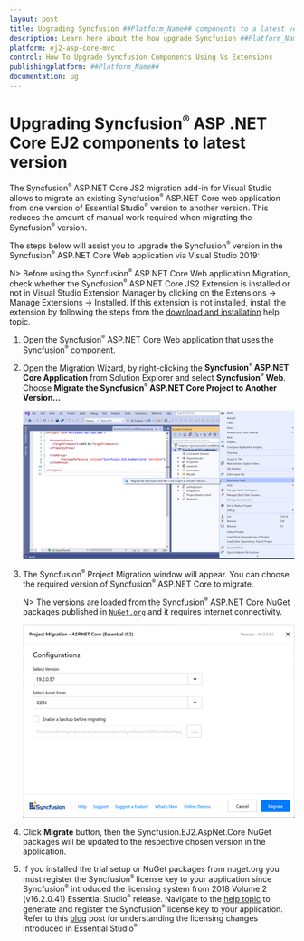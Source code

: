 ```yaml
---
layout: post
title: Upgrading Syncfusion ##Platform_Name## components to a latest version
description: Learn here about the how upgrade Syncfusion ##Platform_Name## components to a latest version from NuGet manager and migrate.
platform: ej2-asp-core-mvc
control: How To Upgrade Syncfusion Components Using Vs Extensions
publishingplatform: ##Platform_Name##
documentation: ug
---
```


# Upgrading Syncfusion<sup style="font-size:70%">&reg;</sup> ASP .NET Core EJ2 components to latest version

The Syncfusion<sup style="font-size:70%">&reg;</sup> ASP.NET Core JS2 migration add-in for Visual Studio allows to migrate an existing Syncfusion<sup style="font-size:70%">&reg;</sup> ASP.NET Core web application from one version of Essential Studio<sup style="font-size:70%">&reg;</sup> version to another version. This reduces the amount of manual work required when migrating the Syncfusion<sup style="font-size:70%">&reg;</sup> version.

The steps below will assist you to upgrade the Syncfusion<sup style="font-size:70%">&reg;</sup> version in the Syncfusion<sup style="font-size:70%">&reg;</sup> ASP.NET Core Web application via Visual Studio 2019:

N> Before using the Syncfusion<sup style="font-size:70%">&reg;</sup> ASP.NET Core Web application Migration, check whether the Syncfusion<sup style="font-size:70%">&reg;</sup> ASP.NET Core JS2 Extension is installed or not in Visual Studio Extension Manager by clicking on the Extensions -> Manage Extensions -> Installed. If this extension is not installed, install the extension by following the steps from the [download and installation](https://ej2.syncfusion.com/aspnetcore/documentation/visual-studio-integration/VS2019-Extensions/download-and-installation) help topic.

1. Open the Syncfusion<sup style="font-size:70%">&reg;</sup> ASP.NET Core Web application that uses the Syncfusion<sup style="font-size:70%">&reg;</sup> component.

2. Open the Migration Wizard, by right-clicking the **Syncfusion<sup style="font-size:70%">&reg;</sup> ASP.NET Core Application** from Solution Explorer and select **Syncfusion<sup style="font-size:70%">&reg;</sup> Web**. Choose **Migrate the Syncfusion<sup style="font-size:70%">&reg;</sup> ASP.NET Core Project to Another Version…**

    ![MigrationAddin](images/MigrationAddin.png)

3. The Syncfusion<sup style="font-size:70%">&reg;</sup> Project Migration window will appear. You can choose the required version of Syncfusion<sup style="font-size:70%">&reg;</sup> ASP.NET Core to migrate.

    N> The versions are loaded from the Syncfusion<sup style="font-size:70%">&reg;</sup> ASP.NET Core NuGet packages published in [`NuGet.org`](https://www.nuget.org/packages?q=Tags%3A%22AspNet.Core%20EJ2%22+syncfusion) and it requires internet connectivity.

    ![MigrationWizard](images/Migration.png)

4. Click **Migrate** button, then the Syncfusion.EJ2.AspNet.Core NuGet packages will be updated to the respective chosen version in the application.

5. If you installed the trial setup or NuGet packages from nuget.org you must register the Syncfusion<sup style="font-size:70%">&reg;</sup> license key to your application since Syncfusion<sup style="font-size:70%">&reg;</sup> introduced the licensing system from 2018 Volume 2 (v16.2.0.41) Essential Studio<sup style="font-size:70%">&reg;</sup> release. Navigate to the [help topic](https://ej2.syncfusion.com/aspnetcore/documentation/licensing/how-to-generate) to generate and register the Syncfusion<sup style="font-size:70%">&reg;</sup> license key to your application. Refer to this [blog](https://blog.syncfusion.com/post/Whats-New-in-2018-Volume-2-Licensing-Changes-in-the-1620x-Version-of-Essential-Studio.aspx?_ga=2.11237684.1233358434.1587355730-230058891.1567654773) post for understanding the licensing changes introduced in Essential Studio<sup style="font-size:70%">&reg;</sup>